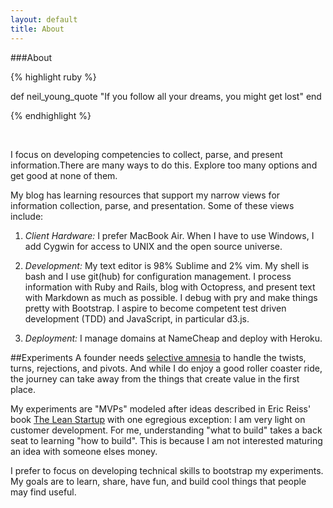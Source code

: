 ```yaml
---
layout: default
title: About
---
```

###About

{% highlight ruby %}

  def neil_young_quote
    "If you follow all your dreams, 
    you might get lost"
  end

{% endhighlight %}

<br>

I focus on developing competencies to collect, parse, and present information.There are many ways to do this. Explore too many options and get good at none of them. 

My blog has learning resources that support my narrow views for information collection, parse, and presentation. Some of these views include:

1. *Client Hardware:* I prefer MacBook Air. When I have to use Windows, I add Cygwin for access to UNIX and the open source universe. 

2. *Development:* My text editor is 98% Sublime and 2% vim. My shell is bash and I use git(hub) for configuration management. I process information with Ruby and Rails, blog with Octopress, and present text with Markdown as much as possible. I debug with pry and make things pretty with Bootstrap. I aspire to become competent test driven development (TDD) and JavaScript, in particular d3.js.

3. *Deployment:* I manage domains at NameCheap and deploy with Heroku.

##Experiments
A founder needs [selective amnesia](http://usatoday.com/story/sports/nfl/2014/01/04/colts-chiefs-wild-card-playoffs-andrew-luck/4321311/) to handle the twists, turns, rejections, and pivots. And while I do enjoy a good roller coaster ride, the journey can take away from the things that create value in the first place. 

My experiments are "MVPs" modeled after ideas described in Eric Reiss' book [The Lean Startup](theleanstartup.com) with one egregious exception: I am very light on customer development. For me, understanding "what to build" takes a back seat to learning "how to build". This is because I am not interested maturing an idea with someone elses money. 

I prefer to focus on developing technical skills to bootstrap my experiments. My goals are to learn, share, have fun, and build cool things that people may find useful.
